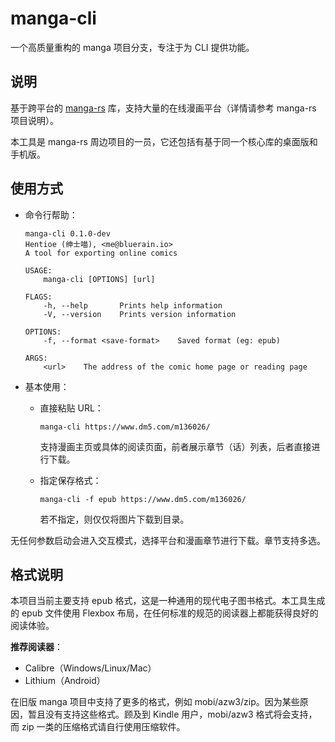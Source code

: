 # manga-cli

一个高质量重构的 manga 项目分支，专注于为 CLI 提供功能。

## 说明

基于跨平台的 [manga-rs](https://github.com/Hentioe/manga-rs) 库，支持大量的在线漫画平台（详情请参考 manga-rs 项目说明）。

本工具是 manga-rs 周边项目的一员，它还包括有基于同一个核心库的桌面版和手机版。

## 使用方式

- 命令行帮助：

  ```
  manga-cli 0.1.0-dev
  Hentioe (绅士喵), <me@bluerain.io>
  A tool for exporting online comics

  USAGE:
      manga-cli [OPTIONS] [url]

  FLAGS:
      -h, --help       Prints help information
      -V, --version    Prints version information

  OPTIONS:
      -f, --format <save-format>    Saved format (eg: epub)

  ARGS:
      <url>    The address of the comic home page or reading page
  ```

- 基本使用：

  - 直接粘贴 URL：

    `manga-cli https://www.dm5.com/m136026/`

    支持漫画主页或具体的阅读页面，前者展示章节（话）列表，后者直接进行下载。

  - 指定保存格式：

    `manga-cli -f epub https://www.dm5.com/m136026/`

    若不指定，则仅仅将图片下载到目录。

无任何参数启动会进入交互模式，选择平台和漫画章节进行下载。章节支持多选。

## 格式说明

本项目当前主要支持 epub 格式，这是一种通用的现代电子图书格式。本工具生成的 epub 文件使用 Flexbox 布局，在任何标准的规范的阅读器上都能获得良好的阅读体验。

**推荐阅读器**：

- Calibre（Windows/Linux/Mac）
- Lithium（Android）

在旧版 manga 项目中支持了更多的格式，例如 mobi/azw3/zip。因为某些原因，暂且没有支持这些格式。顾及到 Kindle 用户，mobi/azw3 格式将会支持，而 zip 一类的压缩格式请自行使用压缩软件。
